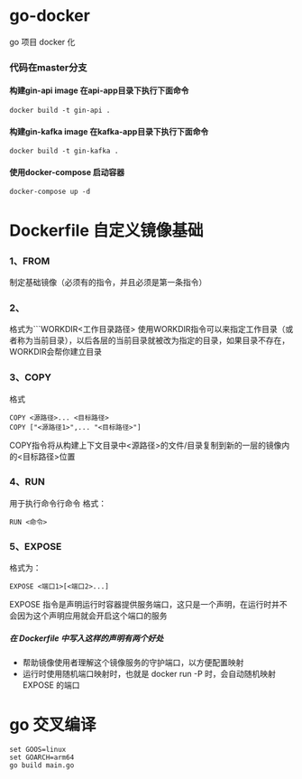 # go-docker
go 项目 docker 化

### 代码在master分支

#### 构建gin-api image 在api-app目录下执行下面命令

```docker
docker build -t gin-api .
```

#### 构建gin-kafka image 在kafka-app目录下执行下面命令

```docker
docker build -t gin-kafka .
```

#### 使用docker-compose 启动容器

```docker
docker-compose up -d
```

# Dockerfile 自定义镜像基础
### 1、FROM
制定基础镜像（必须有的指令，并且必须是第一条指令）
### 2、
格式为```WORKDIR<工作目录路径>
使用WORKDIR指令可以来指定工作目录（或者称为当前目录），以后各层的当前目录就被改为指定的目录，如果目录不存在，WORKDIR会帮你建立目录
### 3、COPY
格式
```
COPY <源路径>... <目标路径>
COPY ["<源路径1>",... "<目标路径>"]
```
COPY指令将从构建上下文目录中<源路径>的文件/目录复制到新的一层的镜像内的<目标路径>位置
### 4、RUN
用于执行命令行命令
格式：
```
RUN <命令>
```
### 5、EXPOSE
格式为：
```
EXPOSE <端口1>[<端口2>...]
```
EXPOSE 指令是声明运行时容器提供服务端口，这只是一个声明，在运行时并不会因为这个声明应用就会开启这个端口的服务
##### 在 Dockerfile 中写入这样的声明有两个好处

* 帮助镜像使用者理解这个镜像服务的守护端口，以方便配置映射
* 运行时使用随机端口映射时，也就是 docker run -P 时，会自动随机映射 EXPOSE 的端口
# go 交叉编译
```
set GOOS=linux
set GOARCH=arm64
go build main.go
```
